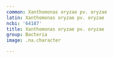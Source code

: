 ```yaml
---
common: Xanthomonas oryzae pv. oryzae
latin: Xanthomonas oryzae pv. oryzae
ncbi: '64187'
title: Xanthomonas oryzae pv. oryzae
group: Bacteria
image: .na.character

---
```

